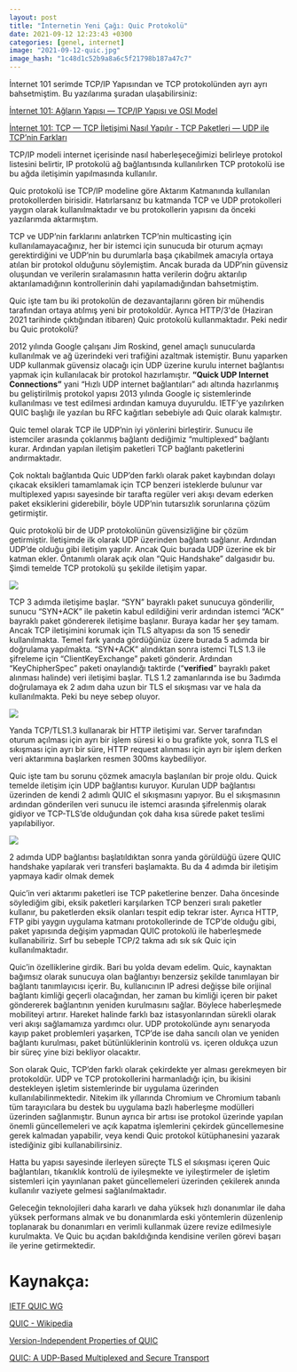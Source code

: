 ```yaml
---
layout: post
title: "İnternetin Yeni Çağı: Quic Protokolü"
date: 2021-09-12 12:23:43 +0300
categories: [genel, internet]
image: "2021-09-12-quic.jpg"
image_hash: "1c48d1c52b9a8a6c5f21798b187a47c7"
---
```


İnternet 101 serimde TCP/IP Yapısından ve TCP protokolünden ayrı ayrı bahsetmiştim. Bu yazılarıma şuradan ulaşabilirsiniz:

[İnternet 101: Ağların Yapısı — TCP/IP Yapısı ve OSI Model](https://medium.com/i̇nternet-101-ağların-yapısı-tcp-ip-yapısı-ve-osi-model-d6b2373976f4)

[İnternet 101: TCP — TCP İletişimi Nasıl Yapılır - TCP Paketleri — UDP ile TCP’nin Farkları](https://medium.com/i̇nternet-101-tcp-tcp-i̇letişimi-nasıl-yapılır-tcp-paketleri-udp-ile-tcpnin-farkları-1747b8652d33)

TCP/IP modeli internet içerisinde nasıl haberleşeceğimizi belirleye protokol listesini belirtir, IP protokolü ağ bağlantısında kullanılırken TCP protokolü ise bu ağda iletişimin yapılmasında kullanılır.

Quic protokolü ise TCP/IP modeline göre Aktarım Katmanında kullanılan protokollerden birisidir. Hatırlarsanız bu katmanda TCP ve UDP protokolleri yaygın olarak kullanılmaktadır ve bu protokollerin yapısını da önceki yazılarımda aktarmıştım.

TCP ve UDP’nin farklarını anlatırken TCP’nin multicasting için kullanılamayacağınız, her bir istemci için sunucuda bir oturum açmayı gerektirdiğini ve UDP’nin bu durumlarla başa çıkabilmek amacıyla ortaya atılan bir protokol olduğunu söylemiştim. Ancak burada da UDP’nin güvensiz oluşundan ve verilerin sıralamasının hatta verilerin doğru aktarılıp aktarılamadığının kontrollerinin dahi yapılamadığından bahsetmiştim.

Quic işte tam bu iki protokolün de dezavantajlarını gören bir mühendis tarafından ortaya atılmış yeni bir protokoldür. Ayrıca HTTP/3'de (Haziran 2021 tarihinde çıktığından itibaren) Quic protokolü kullanmaktadır. Peki nedir bu Quic protokolü?

2012 yılında Google çalışanı Jim Roskind, genel amaçlı sunucularda kullanılmak ve ağ üzerindeki veri trafiğini azaltmak istemiştir. Bunu yaparken UDP kullanmak güvensiz olacağı için UDP üzerine kurulu internet bağlantısı yapmak için kullanılacak bir protokol hazırlamıştır. **“Quick UDP Internet Connections”** yani “Hızlı UDP internet bağlantıları” adı altında hazırlanmış bu geliştirilmiş protokol yapısı 2013 yılında Google iç sistemlerinde kullanılması ve test edilmesi ardından kamuya duyuruldu. IETF’ye yazılırken QUIC başlığı ile yazılan bu RFC kağıtları sebebiyle adı Quic olarak kalmıştır.

Quic temel olarak TCP ile UDP’nin iyi yönlerini birleştirir. Sunucu ile istemciler arasında çoklanmış bağlantı dediğimiz “multiplexed” bağlantı kurar. Ardından yapılan iletişim paketleri TCP bağlantı paketlerini andırmaktadır.

Çok noktalı bağlantıda Quic UDP’den farklı olarak paket kaybından dolayı çıkacak eksikleri tamamlamak için TCP benzeri isteklerde bulunur var multiplexed yapısı sayesinde bir tarafta regüler veri akışı devam ederken paket eksiklerini giderebilir, böyle UDP’nin tutarsızlık sorunlarına çözüm getirmiştir.

Quic protokolü bir de UDP protokolünün güvensizliğine bir çözüm getirmiştir. İletişimde ilk olarak UDP üzerinden bağlantı sağlanır. Ardından UDP’de olduğu gibi iletişim yapılır. Ancak Quic burada UDP üzerine ek bir katman ekler. Öntanımlı olarak açık olan “Quic Handshake” dalgasıdır bu. Şimdi temelde TCP protokolü şu şekilde iletişim yapar.

![](https://miro.medium.com/max/2000/1*iI0AErSF6T8vyoCmz7me6w.png)

TCP 3 adımda iletişime başlar. “SYN” bayraklı paket sunucuya gönderilir, sunucu “SYN+ACK” ile paketin kabul edildiğini verir ardından istemci “ACK” bayraklı paket göndererek iletişime başlanır. Buraya kadar her şey tamam. Ancak TCP iletişimini korumak için TLS altyapısı da son 15 senedir kullanılmakta. Temel fark yanda gördüğünüz üzere burada 5 adımda bir doğrulama yapılmakta. “SYN+ACK” alındıktan sonra istemci TLS 1.3 ile şifreleme için “ClientKeyExchange” paketi gönderir. Ardından “KeyChipherSpec” paketi onaylandığı taktirde (“**verified**” bayraklı paket alınması halinde) veri iletişimi başlar. TLS 1.2 zamanlarında ise bu 3adımda doğrulamaya ek 2 adım daha uzun bir TLS el sıkışması var ve hala da kullanılmakta. Peki bu neye sebep oluyor.

![](https://miro.medium.com/max/2000/1*I5lLuHopIII1pqF1lMHKTQ.png)

Yanda TCP/TLS1.3 kullanarak bir HTTP iletişimi var. Server tarafından oturum açılması için ayrı bir işlem süresi ki o bu grafikte yok, sonra TLS el sıkışması için ayrı bir süre, HTTP request alınması için ayrı bir işlem derken veri aktarımına başlarken resmen 300ms kaybediliyor.

Quic işte tam bu sorunu çözmek amacıyla başlanılan bir proje oldu. Quick temelde iletişim için UDP bağlantısı kuruyor. Kurulan UDP bağlantısı üzerinden de kendi 2 adımlı QUIC el sıkışmasını yapıyor. Bu el sıkışmasının ardından gönderilen veri sunucu ile istemci arasında şifrelenmiş olarak gidiyor ve TCP-TLS’de olduğundan çok daha kısa sürede paket teslimi yapılabiliyor.

![](https://miro.medium.com/max/2000/1*IujXHZ4VWHXa2v6WNzEf3w.png)

2 adımda UDP bağlantısı başlatıldıktan sonra yanda görüldüğü üzere QUIC handshake yapılarak veri transferi başlamakta. Bu da 4 adımda bir iletişim yapmaya kadir olmak demek

Quic’in veri aktarımı paketleri ise TCP paketlerine benzer. Daha öncesinde söylediğim gibi, eksik paketleri karşılarken TCP benzeri sıralı paketler kullanır, bu paketlerden eksik olanları tespit edip tekrar ister. Ayrıca HTTP, FTP gibi yaygın uygulama katmanı protokollerinde de TCP’de olduğu gibi, paket yapısında değişim yapmadan QUIC protokolü ile haberleşmede kullanabiliriz. Sırf bu sebeple TCP/2 takma adı sık sık Quic için kullanılmaktadır.

Quic’in özelliklerine girdik. Bari bu yolda devam edelim. Quic, kaynaktan bağımsız olarak sunucuya olan bağlantıyı benzersiz şekilde tanımlayan bir bağlantı tanımlayıcısı içerir. Bu, kullanıcının IP adresi değişse bile orijinal bağlantı kimliği geçerli olacağından, her zaman bu kimliği içeren bir paket göndererek bağlantının yeniden kurulmasını sağlar. Böylece haberleşmede mobiliteyi artırır. Hareket halinde farklı baz istasyonlarından sürekli olarak veri akışı sağlamamıza yardımcı olur. UDP protokolünde aynı senaryoda kayıp paket problemleri yaşarken, TCP’de ise daha sancılı olan ve yeniden bağlantı kurulması, paket bütünlüklerinin kontrolü vs. içeren oldukça uzun bir süreç yine bizi bekliyor olacaktır.

Son olarak Quic, TCP’den farklı olarak çekirdekte yer alması gerekmeyen bir protokoldür. UDP ve TCP protokollerini harmanladığı için, bu ikisini destekleyen işletim sistemlerinde bir uygulama üzerinden kullanılabilinmektedir. Nitekim ilk yıllarında Chromium ve Chromium tabanlı tüm tarayıcılara bu destek bu uygulama bazlı haberleşme modülleri üzerinden sağlanmıştır. Bunun ayrıca bir artısı ise protokol üzerinde yapılan önemli güncellemeleri ve açık kapatma işlemlerini çekirdek güncellemesine gerek kalmadan yapabilir, veya kendi Quic protokol kütüphanesini yazarak istediğiniz gibi kullanabilirsiniz.

Hatta bu yapısı sayesinde ilerleyen süreçte TLS el sıkışması içeren Quic bağlantıları, tıkanıklık kontrolü de iyileşmekte ve iyileştirmeler de işletim sistemleri için yayınlanan paket güncellemeleri üzerinden çekilerek anında kullanılır vaziyete gelmesi sağlanılmaktadır.

Geleceğin teknolojileri daha kararlı ve daha yüksek hızlı donanımlar ile daha yüksek performans almak ve bu donanımlarda eski yöntemlerin düzenlenip toplanarak bu donanımları en verimli kullanmak üzere revize edilmesiyle kurulmakta. Ve Quic bu açıdan bakıldığında kendisine verilen görevi başarı ile yerine getirmektedir.

Kaynakça:
=========

[IETF QUIC WG](https://github.com/quicwg)

[QUIC - Wikipedia](https://en.wikipedia.org/wiki/QUIC)

[Version-Independent Properties of QUIC](https://www.rfc-editor.org/rfc/rfc8999.html)

[QUIC: A UDP-Based Multiplexed and Secure Transport](https://www.rfc-editor.org/rfc/rfc9000.html)
